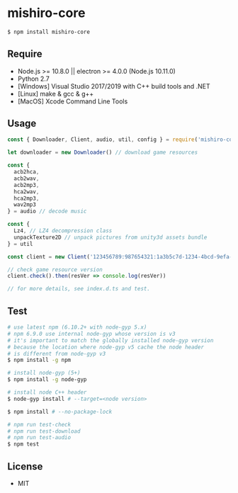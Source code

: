 # mishiro-core

``` bash
$ npm install mishiro-core
```

## Require

* Node.js >= 10.8.0 || electron >= 4.0.0 (Node.js 10.11.0)
* Python 2.7
* [Windows] Visual Studio 2017/2019 with C++ build tools and .NET
* [Linux] make & gcc & g++
* [MacOS] Xcode Command Line Tools

## Usage

``` javascript
const { Downloader, Client, audio, util, config } = require('mishiro-core')

let downloader = new Downloader() // download game resources

const {
  acb2hca,
  acb2wav,
  acb2mp3,
  hca2wav,
  hca2mp3,
  wav2mp3
} = audio // decode music

const {
  Lz4, // LZ4 decompression class
  unpackTexture2D // unpack pictures from unity3d assets bundle
} = util

const client = new Client('123456789:987654321:1a3b5c7d-1234-4bcd-9efa-8e6f4a2b7c5d')

// check game resource version
client.check().then(resVer => console.log(resVer))

// for more details, see index.d.ts and test.
```

## Test

``` bash
# use latest npm (6.10.2+ with node-gyp 5.x)
# npm 6.9.0 use internal node-gyp whose version is v3
# it's important to match the globally installed node-gyp version
# because the location where node-gyp v5 cache the node header
# is different from node-gyp v3
$ npm install -g npm

# install node-gyp (5+)
$ npm install -g node-gyp

# install node C++ header
$ node-gyp install # --target=<node version>

$ npm install # --no-package-lock

# npm run test-check
# npm run test-download
# npm run test-audio
$ npm test
```

## License
* MIT
